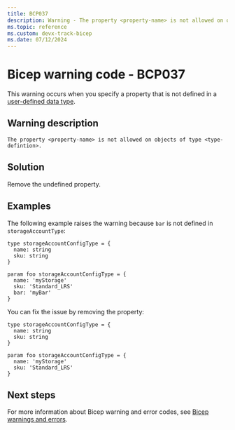 ```yaml
---
title: BCP037
description: Warning - The property <property-name> is not allowed on objects of type <type-definition>.
ms.topic: reference
ms.custom: devx-track-bicep
ms.date: 07/12/2024
---
```


# Bicep warning code - BCP037

This warning occurs when you specify a property that is not defined in a [user-defined data type](./user-defined-data-types.md).

## Warning description

`The property <property-name> is not allowed on objects of type <type-defintion>.`

## Solution

Remove the undefined property.

## Examples

The following example raises the warning because `bar` is not defined in `storageAccountType`:

```bicep
type storageAccountConfigType = {
  name: string
  sku: string
}

param foo storageAccountConfigType = {
  name: 'myStorage'
  sku: 'Standard_LRS' 
  bar: 'myBar'
}
```

You can fix the issue by removing the property:

```bicep
type storageAccountConfigType = {
  name: string
  sku: string
}

param foo storageAccountConfigType = {
  name: 'myStorage'
  sku: 'Standard_LRS' 
}
```

## Next steps

For more information about Bicep warning and error codes, see [Bicep warnings and errors](./bicep-error-codes.md).
